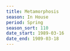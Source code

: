 ```yaml
---
title: Metamorphosis
season: In House
period: Spring
season_sort: 110
date_start: 1989-03-16
date_end: 1989-03-18
---
```

